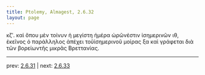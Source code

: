 ```yaml
---
title: Ptolemy, Almagest, 2.6.32
layout: page
---
```


κζʹ. καὶ ὅπου μὲν τοίνυν ἡ μεγίστη ἡμέρα ὡρῶνἐστιν ἰσημερινῶν ιθ, ἐκεῖνος ὁ παράλληλος ἀπέχει τοῦἰσημερινοῦ μοίρας ξα καὶ γράφεται διὰ τῶν βορείωντῆς μικρᾶς Βρεττανίας.

---

prev: [2.6.31](../2.6.31/) | next: [2.6.33](../2.6.33/)

